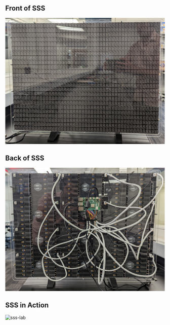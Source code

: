 ## Front of SSS

![sss-front](../assets/sss-front.jpg)

## Back of SSS

![sss-back](../assets/sss-back.jpg)

## SSS in Action

![sss-lab](../assets/sss-lab.jpg)